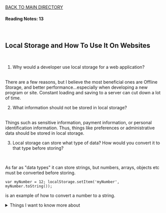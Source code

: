[BACK TO MAIN DIRECTORY](../README.md)

#### Reading Notes: 13
<br>

## Local Storage and How To Use It On Websites
<br>

1. Why would a developer use local storage for a web application?

<br>
There are a few reasons, but I believe the most beneficial ones are Offline Storage, and better performance...especially when developing a new program or site. Constant loading and saving to a server can cut down a lot of time.

2. What information should not be stored in local storage?

<br>
Things such as sensitive information, payment information, or personal identification information. Thus, things like preferences or administrative data should be stored in local storage.

3. Local storage can store what type of data? How would you convert it to that type before storing?
<br>

As far as "data types" it can store strings, but numbers, arrays, objects etc must be converted before storing.

`var myNumber = 12;
localStorage.setItem('myNumber', myNumber.toString());`

is an example of how to convert a number to a string.




<details>
<summary>Things I want to know more about</summary>

Begin writing here...
  
</details>